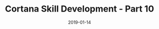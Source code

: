 ---
date: 2019-01-14
title: Cortana Skill Development - Part 10
video_id: umPOcz_Wjh0
description: Access user information (location and email address) in Cortana.
categories:
  - Microsoft-Cortana
resources:
  - name: Source code
    link: https://github.com/skilltemplates/
  - name: Dabble Lab
    link: https://dabblelab.com
type: Video
set: cortana-development-101
set_order: 10
---